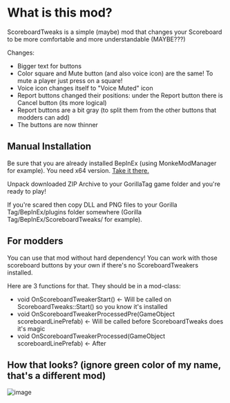 # What is this mod?
ScoreboardTweaks is a simple (maybe) mod that changes your Scoreboard to be more comfortable and more understandable (MAYBE???)

Changes:
- Bigger text for buttons
- Color square and Mute button (and also voice icon) are the same! To mute a player just press on a square!
- Voice icon changes itself to "Voice Muted" icon
- Report buttons changed their positions: under the Report button there is Cancel button (its more logical)
- Report buttons are a bit gray (to split them from the other buttons that modders can add)
- The buttons are now thinner

## Manual Installation
Be sure that you are already installed BepInEx (using MonkeModManager for example). You need x64 version. [Take it there.](https://github.com/BepInEx/BepInEx/releases)

Unpack downloaded ZIP Archive to your GorillaTag game folder and you're ready to play!

If you're scared then copy DLL and PNG files to your Gorilla Tag/BepInEx/plugins folder somewhere (Gorilla Tag/BepInEx/ScoreboardTweaks/ for example).

## For modders
You can use that mod without hard dependency! You can work with those scoreboard buttons by your own if there's no ScoreboardTweakers installed.

Here are 3 functions for that. They should be in a mod-class:

 - void OnScoreboardTweakerStart() <- Will be called on ScoreboardTweaks::Start() so you know it's installed
 - void OnScoreboardTweakerProcessedPre(GameObject scoreboardLinePrefab) <- Will be called before ScoreboardTweaks does it's magic
 - void OnScoreboardTweakerProcessed(GameObject scoreboardLinePrefab) <- After

## How that looks? (ignore green color of my name, that's a different mod)
![image](https://user-images.githubusercontent.com/8864329/125429323-6e4ffc6d-570f-4d69-8243-241f5d73bab6.png)
